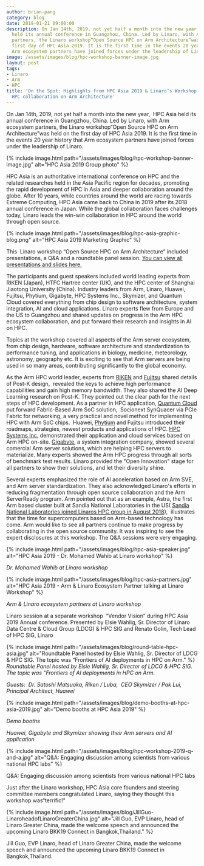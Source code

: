 ```yaml
---
author: brian-pang
category: blog
date: 2019-01-21 09:00:00
description: On Jan 14th, 2019, not yet half a month into the new year,  HPC Asia
  held its annual conference in Guangzhou, China. Led by Linaro, with Arm ecosystem
  partners, the Linaro workshop“Open Source HPC on Arm Architecture”was held on the
  first day of HPC Asia 2019. It is the first time in the events 20 year history that
  Arm ecosystem partners have joined forces under the leadership of Linaro.
image: /assets/images/blog/hpc-workshop-banner-image.jpg
layout: post
tags:
- Linaro
- Arm
- HPC
title: 'On the Spot: Highlights from HPC Asia 2019 & Linaro’s Workshop - Open Source
  HPC collaboration on Arm Architecture'
---
```


On Jan 14th, 2019, not yet half a month into the new year,  HPC Asia held its annual conference in Guangzhou, China. Led by Linaro, with Arm ecosystem partners, the Linaro workshop“Open Source HPC on Arm Architecture”was held on the first day of HPC Asia 2019. It is the first time in the events 20 year history that Arm ecosystem partners have joined forces under the leadership of Linaro.

{% include image.html path="/assets/images/blog/hpc-workshop-banner-image.jpg" alt="HPC Asia 2019 Group photo" %}

HPC Asia is an authoritative international conference on HPC and the related researches held in the Asia Pacific region for decades, promoting the rapid development of HPC in Asia and deeper collaboration around the globe. After 10 years, while countries around the world are racing towards Extreme Computing, HPC Asia came back to China in 2019 after its 2018 annual conference in Japan. While the global collaboration faces challenges today, Linaro leads the win-win collaboration in HPC around the world through open source.

{% include image.html path="/assets/images/blog/hpc-asia-graphic-blog.png" alt="HPC Asia 2019 Marketing Graphic" %}

This  Linaro workshop “Open Source HPC on Arm Architecture” included presentations, a Q&A and a roundtable panel session. [You can view all presentations and slides here.](/events/arm-hpc-asia-2019/)

The participants and guest speakers included world leading experts from RIKEN (Japan), HTFC Hartree center (UK), and the HPC center of Shanghai Jiaotong University (China). Industry leaders from Arm, Linaro, Huawei, Fujitsu, Phytium, Gigabyte, HPC Systems Inc., Skymizer, and Quantum Cloud covered everything from chip design to software architecture, system integration, AI and cloud applications. Linaro experts flew from Europe and the US to Guangzhou and shared updates on progress in the Arm HPC ecosystem collaboration, and put forward their research and insights in AI on HPC.

Topics at the workshop covered all aspects of the Arm server ecosystem, from chip design, hardware, software architecture and standardization to performance tuning, and applications in biology, medicine, meteorology, astronomy, geography etc. It is exciting to see that Arm servers are being used in so many areas, contributing significantly to the global economy.

As the Arm HPC world leader, experts from [RIKEN](/events/system-software-for-armv8-with-sve/) and [Fujitsu](/events/the-first-sve-enabled-arm-processor-a64fx-and-building-up-arm-hpc-ecosystem/) shared details of Post-K design,  revealed the keys to achieve high performance capabilities and gain high memory bandwidth. They also shared the AI Deep Learning research on Post-K. They pointed out the clear path for the next steps of HPC development. As a partner in HPC application, [Quantum Cloud](/events/scale-out-ai-training-on-massive-core-system/) put forward Fabric-Based Arm SoC solution,  Socionext SynQuacer via PCIe Fabric for networking, a very practical and novel method for implementing HPC with Arm SoC chips.  Huawei, [Phytium](/events/the-new-generation-of-phytiums-64cores-processor-and-ecosystem/) and Fujitsu introduced their roadmaps, strategies, newest products and applications of HPC. [HPC Systems Inc.](/events/science-cloud-services-for-computational-chemistry-with-arm-hpc/) demonstrated their application and cloud services based on Arm HPC on-site. [Gigabyte](/events/gigabyte-position-in-arm-server-market-leading-pioneer/), a system integration company, showed several comercial Arm server solutions, which are helping HPC servers to materialize. Many experts showed the Arm HPC progress through all sorts of benchmark test results. Linaro provided the "Open Innovation" stage for all partners to show their solutions, and let their diversity shine.

Several experts emphasized the role of AI acceleration based on Arm SVE, and Arm server standardization. They also acknowledged Linaro's efforts in reducing fragmentation through open source collaboration and the Arm ServerReady program. Arm pointed out that as an example, Astra, the first Arm based cluster built at Sandia National Laboratories in the US( [Sandia National Laboratories joined Linaros HPC group in August 2018](/news/sandia-national-laboratories-joins-the-linaro-hpc-special-interest-group/)),  illustrates that the time for supercomputers based on Arm-based technology has come. Arm would like to see all partners continue to make progress by collaborating in the open source community. It was inspiring to see the expert disclosures at this workshop. The Q&A sessions were very engaging.

{% include image.html path="/assets/images/blog/hpc-asia-speaker.jpg" alt="HPC Asia 2019 - Dr. Mohamed Wahib at Linaro workshop" %}

_Dr. Mohamed Wahib at Linaro workshop_

{% include image.html path="/assets/images/blog/hpc-asia-partners.jpg" alt="HPC Asia 2019 - Arm &amp; Linaro Ecosystem Partner talking at Linaro Workshop" %}

_Arm & Linaro ecosystem partners at Linaro workshop_

Linaro session at a separate workshop  “Vendor Vision” during HPC Asia 2019 Annual conference. Presented by Elsie Wahlig, Sr. Director of Linaro Data Centre & Cloud Group (LDCG) & HPC SIG and Renato Golin, Tech Lead of HPC SIG, Linaro

{% include image.html path="/assets/images/blog/round-table-hpc-asia.jpg" alt="Roundtable Panel hosted by Elsie Wahlig, Sr. Director of LDCG &amp; HPC SIG. The topic was “Frontiers of AI deployments in HPC on Arm." %} <br>_Roundtable Panel hosted by Elsie Wahlig, Sr. Director of LDCG & HPC SIG. The topic was “Frontiers of AI deployments in HPC on Arm._

_Guests:  Dr. Satoshi Matsuoka, Riken / Luba,  CEO Skymizer / Pak Lui, Principal Architect, Huawei_

{% include image.html path="/assets/images/blog/demo-booths-at-hpc-asia-2019.jpg" alt="Demo booths at HPC Asia 2019" %}

_Demo booths_

_Huawei, Gigabyte and Skymizer showing their Arm servers and AI application_

{% include image.html path="/assets/images/blog/hpc-workshop-2019-q-and-a.jpg" alt="Q&amp;A: Engaging discussion among scientists from various national HPC labs" %}

Q&A: Engaging discussion among scientists from various national HPC labs

Just after the Linaro workshop, HPC Asia core founders and steering committee members congratulated Linaro, saying they thought this workshop was“terrific!"

{% include image.html path="/assets/images/blog/JillGuo-LinaroheadofLinaroGreaterChina.jpg" alt="Jill Guo, EVP Linaro, head of Linaro Greater China, made the welcome speech and announced the upcoming Linaro BKK19 Connect in Bangkok,Thailand." %}

Jill Guo, EVP Linaro, head of Linaro Greater China, made the welcome speech and announced the upcoming Linaro BKK19 Connect in Bangkok,Thailand.